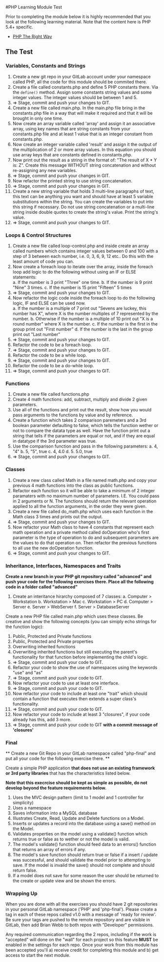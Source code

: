 #PHP Learning Module Test

Prior to completing the module below it is highly recommended that you look at the following learning material.  Note that the content here is PHP 5.4+ specific.

* [PHP The Right Way](http://phptherightway.com)


## The Test


### Variables, Constants and Strings

1. Create a new git repo in your GitLab account under your namespace called PHP, all the code for this module should be commited there.
2. Create a file called constants.php and define 5 PHP constants there. Via the `define()` method. Assign some constants string values and some integer values. The integer values should be between 1 and 5.
3. => Stage, commit and push your changes to GIT.
4. Create a new file called main.php.  In the main.php file bring in the constants.php file in a way that will make it required and that it will be brought in only one time.
5. Now create an array variable called 'array' and assign it an associative array, using key names that are string constants from your constants.php file and at least 1 value that is an integer constant from constants.php.
6. Now create an integer variable called 'result' and assign it the output of the multiplication of 2 or more array values.  In this equation you should use array keys that are constants defined in constants.php.
7. Now print out the result as a string in the format of:  "The result of X * Y is: Z". Create this message WITHOUT string concatenation and without re-assigning any new variables.
8. => Stage, commit and push your changes in GIT.
9. Now refactor the printed string to use string concatenation.
10. => Stage, commit and push your changes in GIT.
11. Create a new string variable that holds 3 multi-line paragraphs of text, this text can be anything you want and should have at least 5 variable substitutions within the string.  You can create the variables to put into this string if necessary.  Do not use string concatenation or a multi-line string inside double quotes to create the string's value.  Print the string's value.
12. => Stage, commit and push your changes to GIT.

### Loops & Control Structures

1.  Create a new file called loop-control.php and inside create an array called numbers which contains integer values between 0 and 100 with a step of 3 between each number, i.e. 0, 3, 6, 9, 12 etc..  Do this with the least amount of code you can.
2.  Now create a foreach loop to iterate over the array, inside the foreach loop add logic to do the following without using an IF or ELSE statements:  
	a.  If the number is 3 print "Three" one time.
	b. 	If the number is 9 print "Nine" 3 times.
	c.	If the number is 15 print "Fifteen" 5 times
3.  => Stage, commit and push your changes to GIT.
4.  Now refactor the logic code inside the foreach loop to do the following logic, IF and ELSE can be used now.  
	a. If the number is a multiple of 7 print out "Sevens are luckey, this number has X", where X is the number multiples of 7 represented by the number.
	b.  Otherwise if the number is a multiple of 10 print out "X is a round number" where X is the number.
	c.  If the number is the first in the group print out "First number"
	d.  If the number is the last in the group print out "Last number"
5.  => Stage, commit and push your changes to GIT.
6.  Refactor the code to be a foreach loop.
7.  => Stage, commit and push your changes to GIT.
8.  Refactor the code to be a while loop.
9.  => Stage, commit and push your changes to GIT.
10.  Refactor the code to be a do-while loop.
11.  => Stage, commit and push your changes to GIT.

### Functions

1.  Create a new file called functions.php
2.  Create 4 math functions: add, subtract, multiply and divide 2 given parameters. 
3.  Use all of the functions and print out the result, show how you would pass arguments to the functions by value and by reference.
4.  Create a function which takes 2 comparison paremeters and a 3rd boolean parameter defaulting to false, which tells the function wether or not to compare the datata type as well.  Have the function print out a string that tells if the parameters are equal or not, and if they are equal in datatype if the 3rd parameter was true.
5.  Use the comparison function and pass in the following parameters:
	a.  4, "4"
	b.  5, "5", true
	c.  4, 4.0
	d.  5. 5.0, true
6. => Stage, commit and push your changes to GIT.

### Classes

1.	Create a new class called Math in a file named math.php and copy your previous 4 math functions into the class as public functions.
2.  Refactor each function so it will be able to take a minimum of 2 integer paramaters with no maximum number of parameters.  I.E. You could pass in 2 arguments or N.  The functions should return the relevant operation applied to all the function arguments, in the order they were given.
3.  Create a new file called do_math.php which uses each function in the Math class 3 times and prints out the output.
4.  => Stage, commit and push your changes to GIT.
5.  Now refactor your Math class to have 4 constants that represent each math operation and a private method called doOperation who's first parameter is the type of operation to do and subsequent parameters are the values to do that operation on.  Then refactor the previous functions to all use the new doOperation function.
6.  => Stage, commit and push your changes to GIT.

### Inheritance, Interfaces, Namespaces and Traits

**Create a new branch in your PHP git repository called "advanced" and push your code for the following exercises there.  Place all the following code in a folder called "advanced"**

1.  Create an interitance hirarchy composed of 7 classes:
	a.  Computer > Workstation
	b.  Workstation > Mac
	c.  Workstation > PC
	d.  Computer > Server
	e.	Server > WebServer
	f. 	Server > DatabaseServer
	
Create a new PHP file called main.php which uses these classes. Be creative and show the following concepts (you can simiply echo strings for the function logic):

1.  Public, Protected and Private functions
2.  Public, Protected and Private properties
3.  Overwriting inherited functions
4.  Overwriting inherited functions but still executing the parent's functionality for that function before implementing the child's logic.
5.  => Stage, commit and push your code to GIT.
6.  Refactor your code to show the use of namespaces using the keywords "use" and "as"
7.  => Stage, commit and push your code to GIT.
8.  Now refactor your code to use at least one interface.
9.  => Stage, commit and push your code to GIT.
10. Now refactor your code to include at least one "trait" which should contain a function that executes then extends a super class's functionality.
11. => Stage, commit and push your code to GIT.
12. Now refactor your code to include at least 3 "closures", if your code already has this, add 3 more.
13. => Stage, commit and push your code to GIT **with a commit message of 'closures'**


### Final

** Create a new Git Repo in your GitLab namespace called "php-final" and put all your code for the following exercise there. **

Create a simple PHP application **that does not use an existing framework or 3rd party libraries** that has the characteristics listed below.  

**Note that this execrcise should be kept as simple as possible, do not develop beyond the feature requirements below.**

1.  Uses the MVC design pattern (limit to 1 model and 1 controller for simplicity)
2.  Uses a namespace
4.  Saves information into a MySQL database
5.  Illustrates Create, Read, Update and Delete functions on a Model.
6.  Inserts or updates a record into the database using a save() method on the Model.
7.  Validates properties on the model using a validate() function which returns true or false as to wether or not the model is valid.
8.  The model's validate() function should feed data to an errors() function that returns an array of errors if any.
9.  The model's save function should return true or false if a insert / update was successful, and should validate the model prior to attempting to save.  If the model is invalid the save() should not complete and should return false.
10.  If a model does not save for some reason the user should be returned to the create or update view and be shown the errors.

### Wrapping Up

When you are done with all the exercises you should have 2 git repositories in your personal GitLab namespace ('PHP' and 'php-final').  Please create a tag in each of these repos called v1.0 with a message of 'ready for review'.  Be sure your tags are pushed to the remote repository and are visible in GitLab, then add Brian Webb to both repos with "Developer" permissions.  

Any required communication regarding the 2 repos, including if the work is "accepted" will done on the "wall" for each project so this feature **MUST** be enabled in the settings for each repo.  Once your work from this module has been accepted you'll a) receive credit for completing this module and b) get access to start the next module.